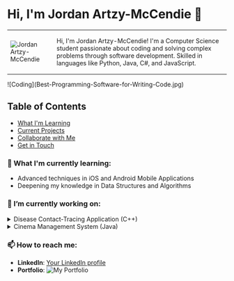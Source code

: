 # Hi, I'm Jordan Artzy-McCendie 👋

<!-- Using HTML to control the image size -->
<table>
  <tr>
    <!-- Image cell -->
    <td>
      <img src="L41H4-91VKKPL_McCendieA_34.jpg" alt="Jordan Artzy-McCendie" width="600" height="500"/>
    </td>
    <td>
      <p>Hi, I'm Jordan Artzy-McCendie! I'm a Computer Science student passionate about coding and solving complex problems through software development. Skilled in languages like Python, Java, C#, and JavaScript.</P>
    </td>
  </tr>
</table>
![Coding](Best-Programming-Software-for-Writing-Code.jpg)

## Table of Contents
- [What I'm Learning](#what-im-learning)
- [Current Projects](#current-projects)
- [Collaborate with Me](#collaborate-with-me)
- [Get in Touch](#get-in-touch)

### 🌱 What I'm currently learning:
- Advanced techniques in iOS and Android Mobile Applications
- Deepening my knowledge in Data Structures and Algorithms

### 🔭 I’m currently working on:
<details>
  <summary>Disease Contact-Tracing Application (C++)</summary>
  Using C++ to track disease movement through efficient data structures. Aimed at improving epidemic response capabilities.
</details>

<details>
  <summary>Cinema Management System (Java)</summary>
  Enhancing a POS system for effective cinema management, utilizing Java Swing and design patterns for scalable architecture.
</details>

### 📫 How to reach me:
- **LinkedIn**: [Your LinkedIn profile](your-linkedin-url)
- **Portfolio**: ![My Portfolio](https://html-profile-website.vercel.app/)

